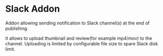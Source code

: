 Slack Addon
===============

Addon allowing sending notification to Slack channel(s) at the end of publishing.

It allows to upload thumbnail and review(for example mp4/mov) to the channel.
Uploading is limited by configurable file size to spare Slack disk limit.